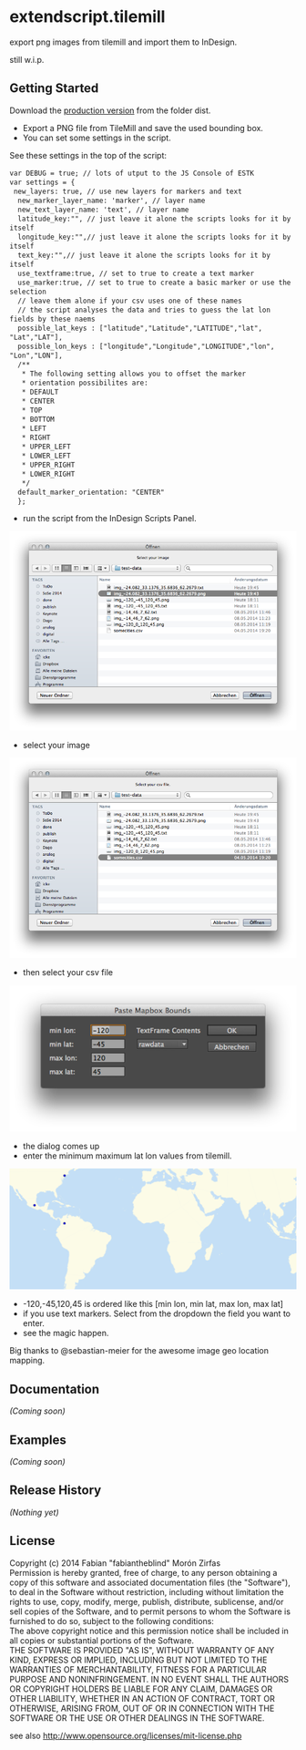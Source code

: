 # extendscript.tilemill
export png images from tilemill and import them to InDesign.  

still w.i.p.  


## Getting Started
Download the [production version](https://github.com/fabiantheblind/extendscript.tilemill) from the folder dist.

- Export a PNG file from TileMill and save the used bounding box.  
- You can set some settings in the script.  

See these settings in the top of the script:  

    var DEBUG = true; // lots of utput to the JS Console of ESTK
    var settings = {
     new_layers: true, // use new layers for markers and text
      new_marker_layer_name: 'marker', // layer name
      new_text_layer_name: 'text', // layer name
      latitude_key:"", // just leave it alone the scripts looks for it by itself
      longitude_key:"",// just leave it alone the scripts looks for it by itself
      text_key:"",// just leave it alone the scripts looks for it by itself
      use_textframe:true, // set to true to create a text marker
      use_marker:true, // set to true to create a basic marker or use the selection
      // leave them alone if your csv uses one of these names 
      // the script analyses the data and tries to guess the lat lon fields by these naems
      possible_lat_keys : ["latitude","Latitude","LATITUDE","lat", "Lat","LAT"],
      possible_lon_keys : ["longitude","Longitude","LONGITUDE","lon", "Lon","LON"],
      /**
       * The following setting allows you to offset the marker
       * orientation possibilites are:
       * DEFAULT
       * CENTER
       * TOP
       * BOTTOM
       * LEFT
       * RIGHT
       * UPPER_LEFT
       * LOWER_LEFT
       * UPPER_RIGHT
       * LOWER_RIGHT
       */
      default_marker_orientation: "CENTER"
      };

- run the script from the InDesign Scripts Panel.

![](docs/assets/images/img-select.png)  

- select your image

![](docs/assets/images/csv-select.png)  

- then select your csv file

![](docs/assets/images/dialog.png)  

- the dialog comes up  
- enter the minimum maximum lat lon values from tilemill. 

![](docs/assets/images/img_-120_-45_120_45.png)  

- -120,-45,120,45 is ordered like this [min lon, min lat, max lon, max lat]
- if you use text markers. Select from the dropdown the field you want to enter.  
- see the magic happen.

Big thanks to @sebastian-meier for the awesome image geo location mapping.  


## Documentation
_(Coming soon)_

## Examples
_(Coming soon)_

## Release History
_(Nothing yet)_


## License  

Copyright (c)  2014 Fabian "fabiantheblind" Morón Zirfas  
Permission is hereby granted, free of charge, to any person obtaining a copy of this software and associated documentation files (the "Software"), to deal in the Software  without restriction, including without limitation the rights to use, copy, modify, merge, publish, distribute, sublicense, and/or sell copies of the Software, and to  permit persons to whom the Software is furnished to do so, subject to the following conditions:  
The above copyright notice and this permission notice shall be included in all copies or substantial portions of the Software.  
THE SOFTWARE IS PROVIDED "AS IS", WITHOUT WARRANTY OF ANY KIND, EXPRESS OR IMPLIED, INCLUDING BUT NOT LIMITED TO THE WARRANTIES OF MERCHANTABILITY, FITNESS FOR A  PARTICULAR PURPOSE AND NONINFRINGEMENT. IN NO EVENT SHALL THE AUTHORS OR COPYRIGHT HOLDERS BE LIABLE FOR ANY CLAIM, DAMAGES OR OTHER LIABILITY, WHETHER IN AN ACTION OF  CONTRACT, TORT OR OTHERWISE, ARISING FROM, OUT OF OR IN CONNECTION WITH THE SOFTWARE OR THE USE OR OTHER DEALINGS IN THE SOFTWARE.  

see also http://www.opensource.org/licenses/mit-license.php

